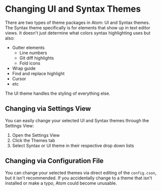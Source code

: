 # Changing UI and Syntax Themes

There are two types of theme packages in Atom: UI and Syntax themes. The Syntax theme specifically is for elements that show up in text editor views. It doesn't just determine what colors syntax highlighting uses but also:

* Gutter elements
    * Line numbers
    * Git diff highlights
    * Fold icons
* Wrap guide
* Find and replace highlight
* Cursor
* etc

The UI theme handles the styling of everything else.

## Changing via Settings View

You can easily change your selected UI and Syntax themes through the Settings View:

1. Open the Settings View
1. Click the Themes tab
1. Select Syntax or UI theme in their respective drop down lists

## Changing via Configuration File

You can change your selected themes via direct editing of the `config.cson`, but it isn't recommended. If you accidentally change to a theme that isn't installed or make a typo, Atom could become unusable.
